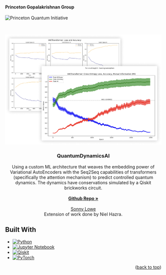 <a id="readme-top"></a>

#### Princeton Gopalakrishnan Group

![Princeton Quantum Initiative](https://img.shields.io/badge/Princeton%20Quantum%20Initiative-orange?style=for-the-badge&labelColor=black)


<br />

![cover_photo](assets/results.png)

<div align="center">

<h3 align="center">QuantumDynamicsAI</h3>

  <p align="center">
    Using a custom ML architecture that weaves the embedding power of Variational AutoEncoders with the Seq2Seq capabilities of transformers (specifically the attention mechanism) to predict controlled quantum dynamics. The dynamics have conservations simulated by a Qiskit brickworks circuit.
    <br />
    <br />
    <a href="https://github.com/sonnyloweus/QuantumDynamicsAI"><strong>Github Repo »</strong></a>
    <br />
    <br />
    <a href="https://github.com/sonnyloweus">Sonny Lowe</a>
    <br />
    Extension of work done by Niel Hazra.
  </p>
</div>

## Built With
* [![Python][Python.org]][Python-url]
* [![Jupyter Notebook][Jupyter.org]][Jupyter-url]
* [![Qiskit][Qiskit.org]][Qiskit-url]
* [![PyTorch][PyTorch.org]][PyTorch-url]

[Python.org]: https://img.shields.io/badge/Python-3776AB?style=for-the-badge&logo=python&logoColor=white
[Python-url]: https://www.python.org/

[Jupyter.org]: https://img.shields.io/badge/Jupyter-DA5B0B?style=for-the-badge&logo=jupyter&logoColor=white
[Jupyter-url]: https://jupyter.org/

[Qiskit.org]: https://img.shields.io/badge/Qiskit-6929C4?style=for-the-badge&logo=IBM&logoColor=white
[Qiskit-url]: https://qiskit.org/

[PyTorch.org]: https://img.shields.io/badge/PyTorch-EE4C2C?style=for-the-badge&logo=pytorch&logoColor=white
[PyTorch-url]: https://pytorch.org/



<p align="right">(<a href="#readme-top">back to top</a>)</p>